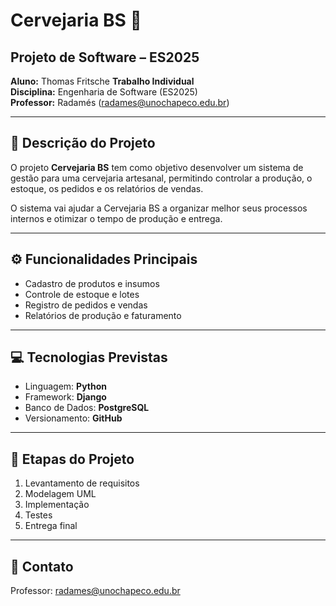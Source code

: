 # Cervejaria BS 🍺

## Projeto de Software – ES2025
**Aluno:** Thomas Fritsche 
**Trabalho Individual**  
**Disciplina:** Engenharia de Software (ES2025)  
**Professor:** Radamés (radames@unochapeco.edu.br)

---

## 🧠 Descrição do Projeto
O projeto **Cervejaria BS** tem como objetivo desenvolver um sistema de gestão para uma cervejaria artesanal, permitindo controlar a produção, o estoque, os pedidos e os relatórios de vendas.

O sistema vai ajudar a Cervejaria BS a organizar melhor seus processos internos e otimizar o tempo de produção e entrega.

---

## ⚙️ Funcionalidades Principais
- Cadastro de produtos e insumos  
- Controle de estoque e lotes  
- Registro de pedidos e vendas  
- Relatórios de produção e faturamento  

---

## 💻 Tecnologias Previstas
- Linguagem: **Python**  
- Framework: **Django**  
- Banco de Dados: **PostgreSQL**  
- Versionamento: **GitHub**

---

## 📅 Etapas do Projeto
1. Levantamento de requisitos  
2. Modelagem UML  
3. Implementação  
4. Testes  
5. Entrega final  

---

## 📧 Contato
Professor: radames@unochapeco.edu.br  
